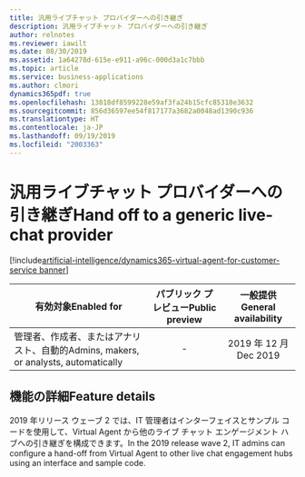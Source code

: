 ```yaml
---
title: 汎用ライブチャット プロバイダーへの引き継ぎ
description: 汎用ライブチャット プロバイダーへの引き継ぎ
author: relnotes
ms.reviewer: iawilt
ms.date: 08/30/2019
ms.assetid: 1a64278d-615e-e911-a96c-000d3a1c7bbb
ms.topic: article
ms.service: business-applications
ms.author: clmori
dynamics365pdf: true
ms.openlocfilehash: 13818df8599228e59af3fa24b15cfc85318e3632
ms.sourcegitcommit: 856d36597ee54f817177a3682a0048ad1390c936
ms.translationtype: HT
ms.contentlocale: ja-JP
ms.lasthandoff: 09/19/2019
ms.locfileid: "2003363"
---
```

# <a name="hand-off-to-a-generic-live-chat-provider"></a><span data-ttu-id="e978b-103">汎用ライブチャット プロバイダーへの引き継ぎ</span><span class="sxs-lookup"><span data-stu-id="e978b-103">Hand off to a generic live-chat provider</span></span>
[!include[artificial-intelligence/dynamics365-virtual-agent-for-customer-service banner](../includes/artificial-intelligence/dynamics365-virtual-agent-for-customer-service.md)]

| <span data-ttu-id="e978b-104">有効対象</span><span class="sxs-lookup"><span data-stu-id="e978b-104">Enabled for</span></span>    |  <span data-ttu-id="e978b-105">パブリック プレビュー</span><span class="sxs-lookup"><span data-stu-id="e978b-105">Public preview</span></span> | <span data-ttu-id="e978b-106">一般提供</span><span class="sxs-lookup"><span data-stu-id="e978b-106">General availability</span></span> | 
| ---------- | :----------: |:----------: |
|<span data-ttu-id="e978b-107">管理者、作成者、またはアナリスト、自動的</span><span class="sxs-lookup"><span data-stu-id="e978b-107">Admins, makers, or analysts, automatically</span></span>|-| <span data-ttu-id="e978b-108">2019 年 12 月</span><span class="sxs-lookup"><span data-stu-id="e978b-108">Dec 2019</span></span>|






## <a name="feature-details"></a><span data-ttu-id="e978b-109">機能の詳細</span><span class="sxs-lookup"><span data-stu-id="e978b-109">Feature details</span></span>
<!--feature detail start -->
<span data-ttu-id="e978b-110">2019 年リリース ウェーブ 2 では、IT 管理者はインターフェイスとサンプル コードを使用して、Virtual Agent から他のライブ チャット エンゲージメント ハブへの引き継ぎを構成できます。</span><span class="sxs-lookup"><span data-stu-id="e978b-110">In the 2019 release wave 2, IT admins can configure a hand-off from Virtual Agent to other live chat engagement hubs using an interface and sample code.</span></span>
<!--feature detail end -->











